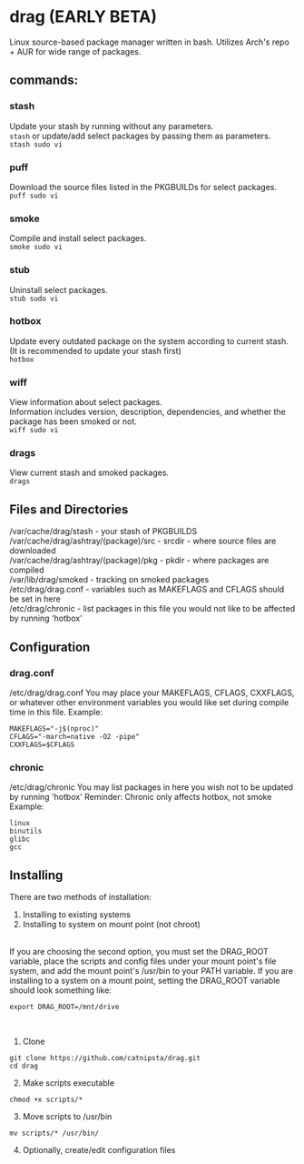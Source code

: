 # drag (EARLY BETA)
Linux source-based package manager written in bash.
Utilizes Arch's repo + AUR for wide range of packages.
## commands:
### stash
Update your stash by running without any parameters.</br>
```stash```
or update/add select packages by passing them as parameters.</br>
```stash sudo vi```
### puff
Download the source files listed in the PKGBUILDs for select packages.</br>
```puff sudo vi```
### smoke
Compile and install select packages.</br>
```smoke sudo vi```
### stub
Uninstall select packages.</br>
```stub sudo vi```
### hotbox
Update every outdated package on the system according to current stash.</br>
(It is recommended to update your stash first)</br>
```hotbox```
### wiff
View information about select packages.</br>
Information includes version, description, dependencies, and whether the package has been smoked or not.</br>
```wiff sudo vi```
### drags
View current stash and smoked packages.</br>
```drags```
## Files and Directories
/var/cache/drag/stash                 - your stash of PKGBUILDS</br>
/var/cache/drag/ashtray/(package)/src - srcdir - where source files are downloaded</br>
/var/cache/drag/ashtray/(package)/pkg - pkdir  - where packages are compiled</br>
/var/lib/drag/smoked                  - tracking on smoked packages</br>
/etc/drag/drag.conf                   - variables such as MAKEFLAGS and CFLAGS should be set in here</br>
/etc/drag/chronic                     - list packages in this file you would not like to be affected by running 'hotbox'</br>
## Configuration
### drag.conf
/etc/drag/drag.conf
You may place your MAKEFLAGS, CFLAGS, CXXFLAGS, or whatever other environment variables you would like set during compile time in this file.
Example:
```
MAKEFLAGS="-j$(nproc)"
CFLAGS="-march=native -O2 -pipe"
CXXFLAGS=$CFLAGS
```
### chronic
/etc/drag/chronic
You may list packages in here you wish not to be updated by running 'hotbox'
Reminder: Chronic only affects hotbox, not smoke
Example:
```
linux
binutils
glibc
gcc
```
## Installing
There are two methods of installation:
  1. Installing to existing systems
  2. Installing to system on mount point (not chroot)
</br>
If you are choosing the second option, you must set the DRAG_ROOT variable, place the scripts and config files under your mount point's file system, and add the mount point's /usr/bin to your PATH variable.
If you are installing to a system on a mount point, setting the DRAG_ROOT variable should look something like:

```
export DRAG_ROOT=/mnt/drive
```
</br>

1. Clone</br>
```
git clone https://github.com/catnipsta/drag.git
cd drag
```
2. Make scripts executable</br>
```
chmod +x scripts/*
```
3. Move scripts to /usr/bin</br>
```
mv scripts/* /usr/bin/
```
4. Optionally, create/edit configuration files
